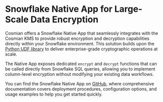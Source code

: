 # Snowflake Native App for Large-Scale Data Encryption

Cosmian offers a Snowflake Native App that seamlessly integrates with the Cosmian KMS to provide robust encryption and
decryption capabilities directly within your Snowflake environment. This solution builds upon
the [Python UDF library](../python_udf/index.md) to deliver enterprise-grade cryptographic operations at scale.

The Native App exposes dedicated `encrypt` and `decrypt` functions that can be called directly from Snowflake SQL
queries, allowing you to implement column-level encryption without modifying your existing data workflows.

You can find the Snowflake Native App on [GitHub](https://github.com/Cosmian/kms_snowflake_native_app/), where
comprehensive documentation covers deployment procedures, configuration options, and usage examples to help you get
started quickly.
